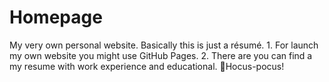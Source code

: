 # Homepage
My very own personal website. Basically this is just a résumé.
    1. For launch my own website you might use GitHub Pages.
    2. There are you can find a my resume with work experience and educational.
🧙Hocus-pocus!